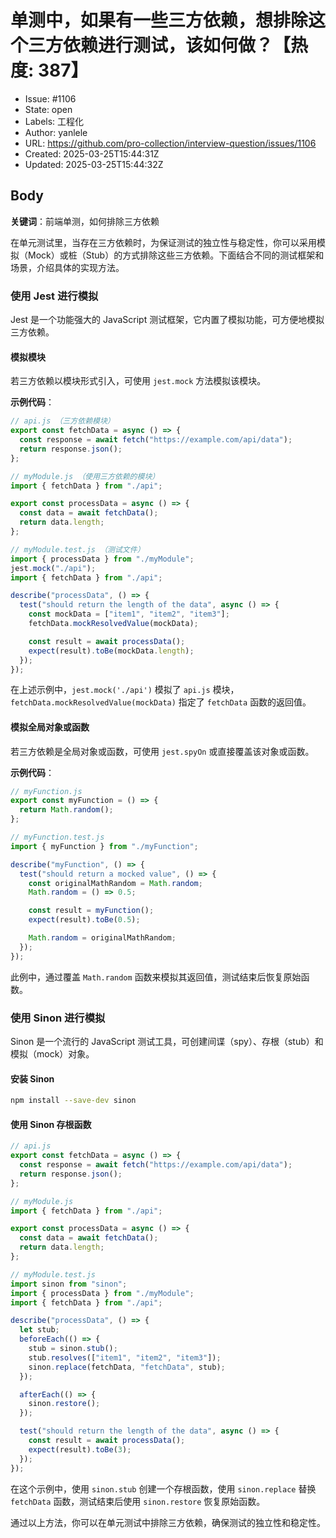 # 单测中，如果有一些三方依赖，想排除这个三方依赖进行测试，该如何做？【热度: 387】

- Issue: #1106
- State: open
- Labels: 工程化
- Author: yanlele
- URL: https://github.com/pro-collection/interview-question/issues/1106
- Created: 2025-03-25T15:44:31Z
- Updated: 2025-03-25T15:44:32Z

## Body

**关键词**：前端单测，如何排除三方依赖

在单元测试里，当存在三方依赖时，为保证测试的独立性与稳定性，你可以采用模拟（Mock）或桩（Stub）的方式排除这些三方依赖。下面结合不同的测试框架和场景，介绍具体的实现方法。

### 使用 Jest 进行模拟

Jest 是一个功能强大的 JavaScript 测试框架，它内置了模拟功能，可方便地模拟三方依赖。

#### 模拟模块

若三方依赖以模块形式引入，可使用 `jest.mock` 方法模拟该模块。

**示例代码**：

```javascript
// api.js （三方依赖模块）
export const fetchData = async () => {
  const response = await fetch("https://example.com/api/data");
  return response.json();
};

// myModule.js （使用三方依赖的模块）
import { fetchData } from "./api";

export const processData = async () => {
  const data = await fetchData();
  return data.length;
};

// myModule.test.js （测试文件）
import { processData } from "./myModule";
jest.mock("./api");
import { fetchData } from "./api";

describe("processData", () => {
  test("should return the length of the data", async () => {
    const mockData = ["item1", "item2", "item3"];
    fetchData.mockResolvedValue(mockData);

    const result = await processData();
    expect(result).toBe(mockData.length);
  });
});
```

在上述示例中，`jest.mock('./api')` 模拟了 `api.js` 模块，`fetchData.mockResolvedValue(mockData)` 指定了 `fetchData` 函数的返回值。

#### 模拟全局对象或函数

若三方依赖是全局对象或函数，可使用 `jest.spyOn` 或直接覆盖该对象或函数。

**示例代码**：

```javascript
// myFunction.js
export const myFunction = () => {
  return Math.random();
};

// myFunction.test.js
import { myFunction } from "./myFunction";

describe("myFunction", () => {
  test("should return a mocked value", () => {
    const originalMathRandom = Math.random;
    Math.random = () => 0.5;

    const result = myFunction();
    expect(result).toBe(0.5);

    Math.random = originalMathRandom;
  });
});
```

此例中，通过覆盖 `Math.random` 函数来模拟其返回值，测试结束后恢复原始函数。

### 使用 Sinon 进行模拟

Sinon 是一个流行的 JavaScript 测试工具，可创建间谍（spy）、存根（stub）和模拟（mock）对象。

#### 安装 Sinon

```bash
npm install --save-dev sinon
```

#### 使用 Sinon 存根函数

```javascript
// api.js
export const fetchData = async () => {
  const response = await fetch("https://example.com/api/data");
  return response.json();
};

// myModule.js
import { fetchData } from "./api";

export const processData = async () => {
  const data = await fetchData();
  return data.length;
};

// myModule.test.js
import sinon from "sinon";
import { processData } from "./myModule";
import { fetchData } from "./api";

describe("processData", () => {
  let stub;
  beforeEach(() => {
    stub = sinon.stub();
    stub.resolves(["item1", "item2", "item3"]);
    sinon.replace(fetchData, "fetchData", stub);
  });

  afterEach(() => {
    sinon.restore();
  });

  test("should return the length of the data", async () => {
    const result = await processData();
    expect(result).toBe(3);
  });
});
```

在这个示例中，使用 `sinon.stub` 创建一个存根函数，使用 `sinon.replace` 替换 `fetchData` 函数，测试结束后使用 `sinon.restore` 恢复原始函数。

通过以上方法，你可以在单元测试中排除三方依赖，确保测试的独立性和稳定性。

